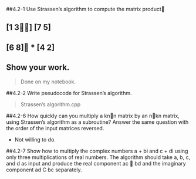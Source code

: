 ##4.2-1	Use Strassen’s algorithm to compute the matrix product􏰑
## [1 3􏰖􏰑]   [7 5]
## [6 8]􏰖 * [4 2]
##	Show your work.
> Done on my notebook.

##4.2-2	Write pseudocode for Strassen’s algorithm.
> Strassen’s algorithm.cpp

##4.2-6	How quickly can you multiply a kn􏰇n matrix by an n􏰇kn matrix, using Strassen’s algorithm as a subroutine? Answer the same question with the order of the input matrices reversed.
- Not willing to do.

##4.2-7	Show how to multiply the complex numbers a + bi and c + di using only three multiplications of real numbers. The algorithm should take a, b, c, and d as input and produce the real component ac 􏰃 bd and the imaginary component ad C bc separately.
